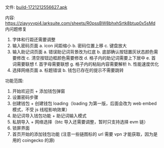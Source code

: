 文件: [build-1721212556627.apk](build-1721212556627.apk)

内容: https://ziayyvvpi4.larksuite.com/sheets/R0pssBW8bhxhSrtk8btup0x5sMd 内问题修复

1. 字体和行距还需要调整
2. 输入密码页面
   a. icon 间距缩小
   b. 密码位置上移
   c. 键盘放大
3. 输入助记词页面
   a. 错误助记词背景改为红底
   b. 底部确认按钮置灰状态颜色需要修改
   c. 清空按钮边框颜色需要修改
   d. 格子内的助记词需要上下居中
   e. 首词需要联想
   f. 首字母需要联想
   g. 格子内的粘贴内容需要解析
   h. 性能速度优化
4. 选择网络页面
   a. 标题错误
   b. 钱包已存在的提示不需要跳转

功能范围:

1. 开始欢迎页 + 添加钱包弹窗
2. 设置密码步骤
3. 创建钱包 + 创建钱包 loading（loading 为第一版，后面会改为 web embed 模式，不受 js 线程影响效果）
4. 助记词导入钱包功能 + 助记词输入模式
5. 私钥导入 + 网络选择（btc 导入还需要调整，暂时只支持选择 evm 链）
6. 锁屏界面
7. 首页开始的添加钱包功能
   (注意一些链图标的 url 需要 vpn 才能获取，因为是用的 coingecko 的源)
